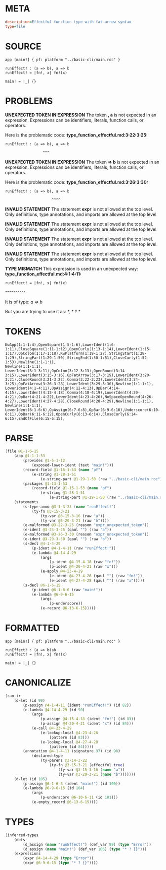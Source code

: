 # META
~~~ini
description=Effectful function type with fat arrow syntax
type=file
~~~
# SOURCE
~~~roc
app [main!] { pf: platform "../basic-cli/main.roc" }

runEffect! : (a => b), a => b
runEffect! = |fn!, x| fn!(x)

main! = |_| {}
~~~
# PROBLEMS
**UNEXPECTED TOKEN IN EXPRESSION**
The token **, a** is not expected in an expression.
Expressions can be identifiers, literals, function calls, or operators.

Here is the problematic code:
**type_function_effectful.md:3:22:3:25:**
```roc
runEffect! : (a => b), a => b
```
                     ^^^


**UNEXPECTED TOKEN IN EXPRESSION**
The token **=> b** is not expected in an expression.
Expressions can be identifiers, literals, function calls, or operators.

Here is the problematic code:
**type_function_effectful.md:3:26:3:30:**
```roc
runEffect! : (a => b), a => b
```
                         ^^^^


**INVALID STATEMENT**
The statement **expr** is not allowed at the top level.
Only definitions, type annotations, and imports are allowed at the top level.

**INVALID STATEMENT**
The statement **expr** is not allowed at the top level.
Only definitions, type annotations, and imports are allowed at the top level.

**INVALID STATEMENT**
The statement **expr** is not allowed at the top level.
Only definitions, type annotations, and imports are allowed at the top level.

**INVALID STATEMENT**
The statement **expr** is not allowed at the top level.
Only definitions, type annotations, and imports are allowed at the top level.

**TYPE MISMATCH**
This expression is used in an unexpected way:
**type_function_effectful.md:4:1:4:11:**
```roc
runEffect! = |fn!, x| fn!(x)
```
^^^^^^^^^^

It is of type:
    _a => b_

But you are trying to use it as:
    _*, * ? *_

# TOKENS
~~~zig
KwApp(1:1-1:4),OpenSquare(1:5-1:6),LowerIdent(1:6-1:11),CloseSquare(1:11-1:12),OpenCurly(1:13-1:14),LowerIdent(1:15-1:17),OpColon(1:17-1:18),KwPlatform(1:19-1:27),StringStart(1:28-1:29),StringPart(1:29-1:50),StringEnd(1:50-1:51),CloseCurly(1:52-1:53),Newline(1:1-1:1),
Newline(1:1-1:1),
LowerIdent(3:1-3:11),OpColon(3:12-3:13),OpenRound(3:14-3:15),LowerIdent(3:15-3:16),OpFatArrow(3:17-3:19),LowerIdent(3:20-3:21),CloseRound(3:21-3:22),Comma(3:22-3:23),LowerIdent(3:24-3:25),OpFatArrow(3:26-3:28),LowerIdent(3:29-3:30),Newline(1:1-1:1),
LowerIdent(4:1-4:11),OpAssign(4:12-4:13),OpBar(4:14-4:15),LowerIdent(4:15-4:18),Comma(4:18-4:19),LowerIdent(4:20-4:21),OpBar(4:21-4:22),LowerIdent(4:23-4:26),NoSpaceOpenRound(4:26-4:27),LowerIdent(4:27-4:28),CloseRound(4:28-4:29),Newline(1:1-1:1),
Newline(1:1-1:1),
LowerIdent(6:1-6:6),OpAssign(6:7-6:8),OpBar(6:9-6:10),Underscore(6:10-6:11),OpBar(6:11-6:12),OpenCurly(6:13-6:14),CloseCurly(6:14-6:15),EndOfFile(6:15-6:15),
~~~
# PARSE
~~~clojure
(file @1-1-6-15
	(app @1-1-1-53
		(provides @1-6-1-12
			(exposed-lower-ident (text "main!")))
		(record-field @1-15-1-53 (name "pf")
			(e-string @1-28-1-51
				(e-string-part @1-29-1-50 (raw "../basic-cli/main.roc"))))
		(packages @1-13-1-53
			(record-field @1-15-1-53 (name "pf")
				(e-string @1-28-1-51
					(e-string-part @1-29-1-50 (raw "../basic-cli/main.roc"))))))
	(statements
		(s-type-anno @3-1-3-23 (name "runEffect!")
			(ty-fn @3-15-3-21
				(ty-var @3-15-3-16 (raw "a"))
				(ty-var @3-20-3-21 (raw "b"))))
		(e-malformed @3-22-3-25 (reason "expr_unexpected_token"))
		(e-ident @3-24-3-25 (qaul "") (raw "a"))
		(e-malformed @3-26-3-30 (reason "expr_unexpected_token"))
		(e-ident @3-29-3-30 (qaul "") (raw "b"))
		(s-decl @4-1-4-29
			(p-ident @4-1-4-11 (raw "runEffect!"))
			(e-lambda @4-14-4-29
				(args
					(p-ident @4-15-4-18 (raw "fn!"))
					(p-ident @4-20-4-21 (raw "x")))
				(e-apply @4-23-4-29
					(e-ident @4-23-4-26 (qaul "") (raw "fn!"))
					(e-ident @4-27-4-28 (qaul "") (raw "x")))))
		(s-decl @6-1-6-15
			(p-ident @6-1-6-6 (raw "main!"))
			(e-lambda @6-9-6-15
				(args
					(p-underscore))
				(e-record @6-13-6-15)))))
~~~
# FORMATTED
~~~roc
app [main!] { pf: platform "../basic-cli/main.roc" }

runEffect! : (a => b)ab
runEffect! = |fn!, x| fn!(x)

main! = |_| {}
~~~
# CANONICALIZE
~~~clojure
(can-ir
	(d-let (id 99)
		(p-assign @4-1-4-11 (ident "runEffect!") (id 82))
		(e-lambda @4-14-4-29 (id 90)
			(args
				(p-assign @4-15-4-18 (ident "fn!") (id 83))
				(p-assign @4-20-4-21 (ident "x") (id 84)))
			(e-call @4-23-4-29
				(e-lookup-local @4-23-4-26
					(pattern (id 83)))
				(e-lookup-local @4-27-4-28
					(pattern (id 84)))))
		(annotation @4-1-4-11 (signature 97) (id 98)
			(declared-type
				(ty-parens @3-14-3-22
					(ty-fn @3-15-3-21 (effectful true)
						(ty-var @3-15-3-16 (name "a"))
						(ty-var @3-20-3-21 (name "b")))))))
	(d-let (id 105)
		(p-assign @6-1-6-6 (ident "main!") (id 100))
		(e-lambda @6-9-6-15 (id 104)
			(args
				(p-underscore @6-10-6-11 (id 101)))
			(e-empty_record @6-13-6-15))))
~~~
# TYPES
~~~clojure
(inferred-types
	(defs
		(d_assign (name "runEffect!") (def_var 99) (type "Error"))
		(d_assign (name "main!") (def_var 105) (type "* ? {}")))
	(expressions
		(expr @4-14-4-29 (type "Error"))
		(expr @6-9-6-15 (type "* ? {}"))))
~~~
